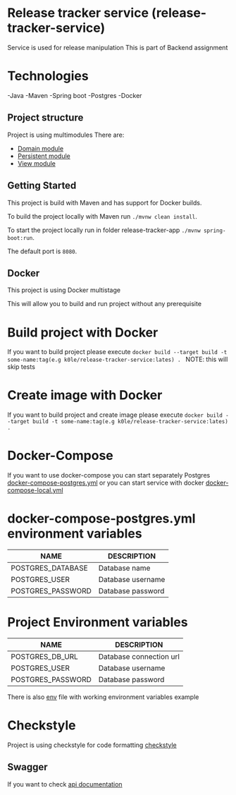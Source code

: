 # Release tracker service (release-tracker-service)

Service is used for release manipulation
This is part of Backend assignment

# Technologies
-Java
-Maven
-Spring boot
-Postgres
-Docker

## Project structure
Project is using multimodules
There are:
- [Domain module](release-tracker-domain)
- [Persistent module](release-tracker-postgresql-db)
- [View module](release-tracker-rest)


## Getting Started
This project is build with Maven and has support for Docker builds.

To build the project locally with Maven run `./mvnw clean install`. 

To start the project locally run in folder release-tracker-app `./mvnw spring-boot:run`.

The default port is `8080`.

## Docker
This project is using Docker multistage

This will allow you to build and run project without any prerequisite

# Build project with Docker
If you want to build project please execute `docker build --target build -t some-name:tag(e.g k0le/release-tracker-service:lates) . `
NOTE: this will skip tests

# Create image with Docker
If you want to build project and create image please execute `docker build --target build -t some-name:tag(e.g k0le/release-tracker-service:lates) .`

# Docker-Compose
If you want to use docker-compose you can start separately Postgres [docker-compose-postgres.yml](docker-compose/docker-compose-postgresql.yml) or you can start service with docker [docker-compose-local.yml](docker-compose/docker-compose-local.yml)
# docker-compose-postgres.yml environment variables
| NAME              | DESCRIPTION       |
|-------------------|-------------------|
| POSTGRES_DATABASE | Database name     |
| POSTGRES_USER     | Database username |
| POSTGRES_PASSWORD | Database password |


# Project Environment variables
| NAME              | DESCRIPTION             |
|-------------------|-------------------------|
| POSTGRES_DB_URL   | Database connection url |
| POSTGRES_USER     | Database username       |
| POSTGRES_PASSWORD | Database password       |

There is also [env](.env) file with working environment variables example 

# Checkstyle
Project is using checkstyle for code formatting
[checkstyle](codestyle/checkstyle.xml)

## Swagger
If you want to check [api documentation](http://localhost:8080/swagger-ui/index.html) 